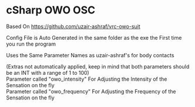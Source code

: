 # cSharp OWO OSC
 Based On https://github.com/uzair-ashraf/vrc-owo-suit   
 
 Config File is Auto Generated in the same folder as the exe the First time you run the program   
 
 Uses the Same Parameter Names as uzair-ashraf's for body contacts    
 
 (Extras not automatically applied, keep in mind that both parameters should be an INT with a range of 1 to 100)   
 Parameter called "owo_intensity" For Adjusting the Intensity of the Sensation on the fly   
 Parameter called "owo_frequency" For Adjusting the Frequency of the Sensation on the fly
